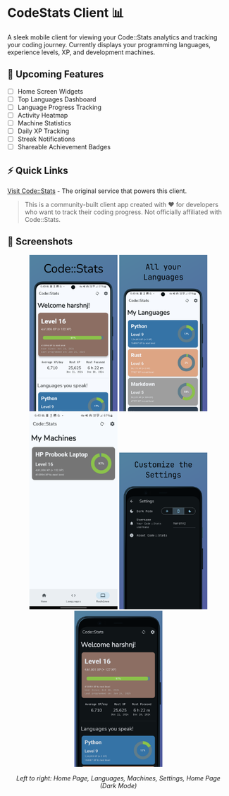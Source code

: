 # CodeStats Client 📊

A sleek mobile client for viewing your Code::Stats analytics and tracking your coding journey. Currently displays your programming languages, experience levels, XP, and development machines.

## 🚀 Upcoming Features

- [ ] Home Screen Widgets
- [ ] Top Languages Dashboard
- [ ] Language Progress Tracking
- [ ] Activity Heatmap
- [ ] Machine Statistics
- [ ] Daily XP Tracking
- [ ] Streak Notifications
- [ ] Shareable Achievement Badges

## ⚡️ Quick Links

[Visit Code::Stats](https://codestats.net/) - The original service that powers this client.

> This is a community-built client app created with ❤️ for developers who want to track their coding progress. Not officially affiliated with Code::Stats.

## 📱 Screenshots

<div align="center">
  <p float="left">
    <img src="images/Samsung Galaxy S21 Ultra Screenshot 1.png" width="200px" alt="Home Page"/>
    <img src="images/Samsung Galaxy S21 Ultra Screenshot 2.png" width="200px" alt="Languages"/>
    <img src="images/machines_light.png" width="200px" alt="Machines"/>
    <img src="images/Google Pixel 4 XL Screenshot 2.png" width="200px" alt="Settings"/>
    <img src="images/Google Pixel 4 XL Screenshot 1.png" width="200px" alt="Home Dark"/>
  </p>
  <p>
    <em>Left to right: Home Page, Languages, Machines, Settings, Home Page (Dark Mode)</em>
  </p>
</div>
